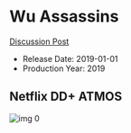 # Wu Assassins

[Discussion Post](https://www.avsforum.com/threads/bass-eq-for-filtered-movies.2995212/post-58419312)

* Release Date: 2019-01-01
* Production Year: 2019

## Netflix DD+ ATMOS

![img 0](https://i.imgur.com/JIOc7zq.jpg)

